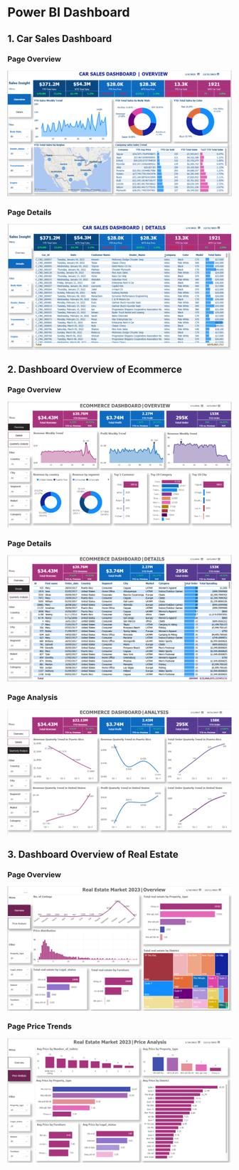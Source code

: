 # Power BI Dashboard

## 1. Car Sales Dashboard
### Page Overview
![markdown](https://github.com/PhungThien63f/Car-Sales-Analyst/blob/main/Overview_page.png)

### Page Details
 ![markdown](https://github.com/PhungThien63f/Car-Sales-Analyst/blob/main/Details_page.png)

## 2. Dashboard Overview of Ecommerce
### Page Overview
![markdown](https://github.com/PhungThien63f/Ecommerce/blob/main/Dash(1).png)
### Page Details
![markdown](https://github.com/PhungThien63f/Ecommerce/blob/main/Dash(2).png)
### Page Analysis
![markdown](https://github.com/PhungThien63f/Ecommerce/blob/main/Dash(3).png)

## 3. Dashboard Overview of Real Estate 

### Page Overview 
   ![Dahboard-1](https://github.com/PhungThien63f/Real-Estate-Market-Analysis-and-Deep-Learning-Application-for-Smart-Real-Estate-System/blob/main/Dashboard/Dash-1.png)

### Page Price Trends 
  ![Dahboard-2](https://github.com/PhungThien63f/Real-Estate-Market-Analysis-and-Deep-Learning-Application-for-Smart-Real-Estate-System/blob/main/Dashboard/Dash-2.png)
